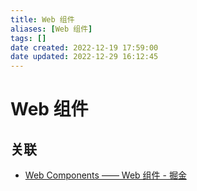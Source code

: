 ```yaml
---
title: Web 组件
aliases: [Web 组件]
tags: []
date created: 2022-12-19 17:59:00
date updated: 2022-12-29 16:12:45
---
```


# Web 组件

## 关联

- [Web Components —— Web 组件 - 掘金](https://juejin.cn/post/7048909361062051876)
